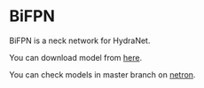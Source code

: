 # BiFPN

BiFPN is a neck network for HydraNet.  

You can download model from [here](bifpn.onnx).

You can check models in master branch on [netron](https://netron.app/?url=https://hakuturu583.github.io/hydranet/models/bifpn.onnx).
